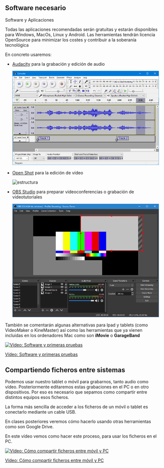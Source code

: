 ## Software necesario


Software y Aplicaciones

Todas las aplicaciones recomendadas serán gratuitas y estarán disponibles para Windows, MacOs, Linux y Android. Las herramientas tendrán licencia OpenSource para minimizar los costes y contribuir a la soberanía tecnológica

En concreto usaremos:

* [Audacity](https://www.audacityteam.org/) para la grabación y edición de audio

    ![Audacity](./images/Theme_Classic.png)


* [Open Shot](https://www.openshot.org/es/download/) para la edición de vídeo

    ![estructura](https://cdn.openshot.org/static/files/user-guide/_images/ui-example.jpg)

* [OBS Studio](https://obsproject.com/es) para preparar videoconferencias o grabación de videotutoriales


    ![OBS Demo App](./images/OBSDemoApp2504.png)

También se comentarán algunas alternativas para Ipad y tablets (como VideoMaker o KineMaster) así como las herramientas que ya vienen incluidas en los ordenadores Mac como son **iMovie** o **GarageBand**

[![Vídeo: Software y primeras pruebas](https://img.youtube.com/vi/g8gs0FVU9Tk/0.jpg)](https://youtu.be/g8gs0FVU9Tk)

[Vídeo: Software y primeras pruebas](https://youtu.be/g8gs0FVU9Tk)

## Compartiendo ficheros entre sistemas

Podemos usar nuestro tablet o móvil para grabarnos, tanto audio como vídeo. Posteriormente editaremos estas grabaciones en el PC o en otro dispositivos. Por eso es necesario que sepamos como compartir entre distintos equipos esos ficheros.

La forma más sencilla de acceder a los ficheros de un móvil o tablet es conectarlo mediante un cable USB.

En clases posteriores veremos cómo hacerlo usando otras herramientas como son Google Drive.

En este vídeo vemos como hacer este proceso, para usar los ficheros en el PC.

[![Vídeo: Cómo compartir ficheros entre móvil y PC](https://img.youtube.com/vi/ctGt_MBTDik/0.jpg)](https://youtu.be/ctGt_MBTDik)

[Vídeo: Cómo compartir ficheros entre móvil y PC](https://youtu.be/ctGt_MBTDik)
